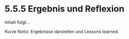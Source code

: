 # 5.5.5 Ergebnis und Reflexion

Inhalt folgt...

Kurze Notiz: Ergebnisse darstellen und Lessons learned.